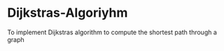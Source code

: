 # Dijkstras-Algoriyhm
To implement Dijkstras algorithm to compute  the shortest path through a graph
